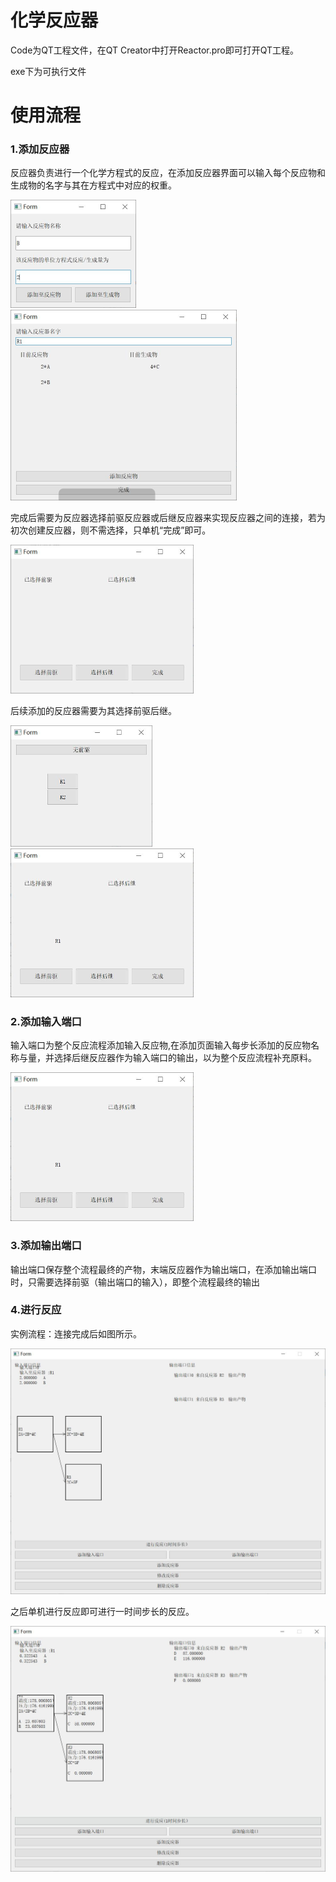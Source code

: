 # 化学反应器

Code为QT工程文件，在QT Creator中打开Reactor.pro即可打开QT工程。

exe下为可执行文件

# 使用流程

### 1.添加反应器

反应器负责进行一个化学方程式的反应，在添加反应器界面可以输入每个反应物和生成物的名字与其在方程式中对应的权重。

<img src="img/1.jpg" style="zoom: 50%;" />

<img src="img/2.jpg" style="zoom:50%;" />

完成后需要为反应器选择前驱反应器或后继反应器来实现反应器之间的连接，若为初次创建反应器，则不需选择，只单机“完成”即可。

<img src="img/3.jpg" style="zoom:50%;" />

后续添加的反应器需要为其选择前驱后继。

<img src="img/4.jpg" style="zoom:50%;" />

<img src="img/5.jpg" style="zoom:50%;" />

### 2.添加输入端口

输入端口为整个反应流程添加输入反应物,在添加页面输入每步长添加的反应物名称与量，并选择后继反应器作为输入端口的输出，以为整个反应流程补充原料。

<img src="img/5.jpg" style="zoom:50%;" />

### 3.添加输出端口

输出端口保存整个流程最终的产物，末端反应器作为输出端口，在添加输出端口时，只需要选择前驱（输出端口的输入），即整个流程最终的输出

### 4.进行反应

实例流程：连接完成后如图所示。

<img src="img/6.jpg" style="zoom: 50%;" />

之后单机进行反应即可进行一时间步长的反应。

<img src="img/7.jpg" style="zoom: 50%;" />